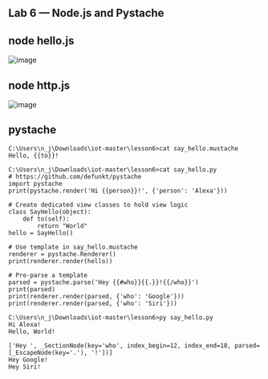 ## Lab 6 — Node.js and Pystache
## node hello.js
![image](https://user-images.githubusercontent.com/32028457/236644723-44a2f666-83a8-4bb3-989a-3ef6c90050d2.png)
## node http.js
![image](https://user-images.githubusercontent.com/32028457/236644760-885f7f59-3118-4ac4-937f-86f6162c7d70.png)
## pystache
```
C:\Users\n_j\Downloads\iot-master\lesson6>cat say_hello.mustache
Hello, {{to}}!

C:\Users\n_j\Downloads\iot-master\lesson6>cat say_hello.py
# https://github.com/defunkt/pystache
import pystache
print(pystache.render('Hi {{person}}!', {'person': 'Alexa'}))

# Create dedicated view classes to hold view logic
class SayHello(object):
    def to(self):
        return "World"
hello = SayHello()

# Use template in say_hello.mustache
renderer = pystache.Renderer()
print(renderer.render(hello))

# Pre-parse a template
parsed = pystache.parse('Hey {{#who}}{{.}}!{{/who}}')
print(parsed)
print(renderer.render(parsed, {'who': 'Google'}))
print(renderer.render(parsed, {'who': 'Siri'}))

C:\Users\n_j\Downloads\iot-master\lesson6>py say_hello.py
Hi Alexa!
Hello, World!

['Hey ', _SectionNode(key='who', index_begin=12, index_end=18, parsed=[_EscapeNode(key='.'), '!'])]
Hey Google!
Hey Siri!
```
